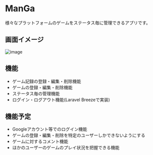 # ManGa

様々なプラットフォームのゲームをステータス毎に管理できるアプリです。

## 画面イメージ
![image](https://user-images.githubusercontent.com/72291454/188461649-c50f66f2-cf4e-4c33-9cf3-cfb52c986c91.png)

## 機能
- ゲーム記録の登録・編集・削除機能
- ゲームの登録・編集・削除機能
- ステータス毎の管理機能
- ログイン・ログアウト機能(Laravel Breezeで実装)

## 機能予定
- Googleアカウント等でのログイン機能
- ゲームの登録・編集・削除を特定のユーザーしかできないようにする
- ゲームに対するコメント機能
- ほかのユーザーのゲームのプレイ状況を把握できる機能